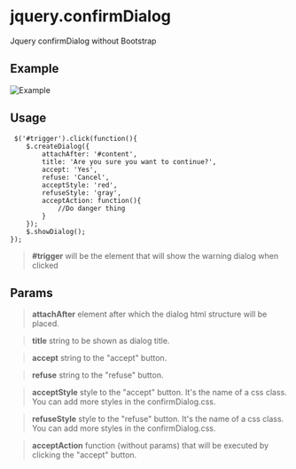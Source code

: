 # jquery.confirmDialog
Jquery confirmDialog without Bootstrap

## Example
![Example](https://i.gyazo.com/55265fec5a154308982fa30f0c2f4b02.png)

## Usage

```
 $('#trigger').click(function(){
	$.createDialog({
		attachAfter: '#content',
		title: 'Are you sure you want to continue?',
		accept: 'Yes',
		refuse: 'Cancel',
		acceptStyle: 'red',
		refuseStyle: 'gray',
		acceptAction: function(){
			//Do danger thing
		}
	});
	$.showDialog();
});
```

> **#trigger** will be the element that will show the warning dialog when clicked


## Params

> **attachAfter** element after which the dialog html structure will be placed.

> **title** string to be shown as dialog title.

> **accept** string to the "accept" button.

> **refuse** string to the "refuse" button.

> **acceptStyle** style to the "accept" button. It's the name of a css class. You can add more styles in the confirmDialog.css.

> **refuseStyle** style to the "refuse" button. It's the name of a css class. You can add more styles in the confirmDialog.css.

> **acceptAction** function (without params) that will be executed by clicking the "accept" button.
